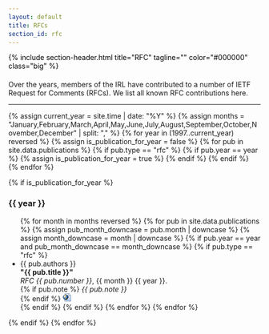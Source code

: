 ```yaml
---
layout: default
title: RFCs
section_id: rfc
---
```


<div class="full parallax" style="background-image: url(images/banner/banner.jpg); color: #000000;">
  <div class="row">
    <div class="large-12 columns">
      {% include section-header.html title="RFC" tagline="" color="#000000" class="big" %}
    </div>
  </div>
  <div class="four spacing"></div>
</div>

<div class="row" style="margin-top: 20px;">
  Over the years, members of the IRL have contributed to a number of IETF Request for Comments (RFCs).
  We list all known RFC contributions here.

  <hr />
</div>
<div class="row">

{% assign current_year = site.time | date: "%Y" %}
{% assign months = "January,February,March,April,May,June,July,August,September,October,November,December" | split: "," %}
{% for year in (1997..current_year) reversed %}
  {% assign is_publication_for_year = false %}
  {% for pub in site.data.publications %}
    {% if pub.type == "rfc" %}
      {% if pub.year == year %}
        {% assign is_publication_for_year = true %}
      {% endif %}
    {% endif %}
  {% endfor %}

  {% if is_publication_for_year %}
    <h3>{{ year }}</h3>
    <ul>
    {% for month in months reversed %}
      {% for pub in site.data.publications %}
        {% assign pub_month_downcase = pub.month | downcase %}
        {% assign month_downcase = month | downcase %}
        {% if pub.year == year and pub_month_downcase == month_downcase %}
          {% if pub.type == "rfc" %}
            <li>
              {{ pub.authors }}<br />
              <strong>"{{ pub.title }}"</strong><br />
              <em>RFC {{ pub.number }}</em>, {{ month }} {{ year }}.<br />
              {% if pub.note %}
                <em>{{ pub.note }}</em><br />
              {% endif %}
              <a href="https://www.rfc-editor.org/rfc/rfc{{ pub.number }}.html" target="_blank"><img src="images/extensions/html.png" alt="HTML" /></a>
            </li>
          {% endif %}
        {% endif %}
      {% endfor %}
    {% endfor %}
    </ul>
  {% endif %}
{% endfor %}

</div>